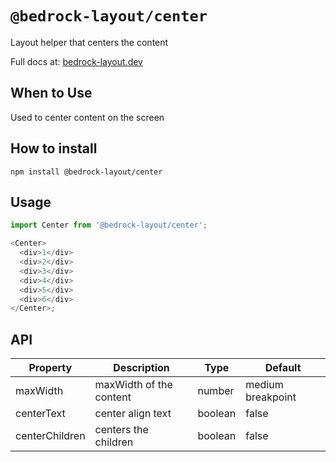 # `@bedrock-layout/center`

Layout helper that centers the content

Full docs at: [bedrock-layout.dev](https://bedrock-layout.dev/)

## When to Use

Used to center content on the screen

## How to install

`npm install @bedrock-layout/center`

## Usage

```javascript
import Center from '@bedrock-layout/center';

<Center>
  <div>1</div>
  <div>2</div>
  <div>3</div>
  <div>4</div>
  <div>5</div>
  <div>6</div>
</Center>;
```

## API

| Property       | Description             | Type    | Default           |
| -------------- | ----------------------- | ------- | ----------------- |
| maxWidth       | maxWidth of the content | number  | medium breakpoint |
| centerText     | center align text       | boolean | false             |
| centerChildren | centers the children    | boolean | false             |
